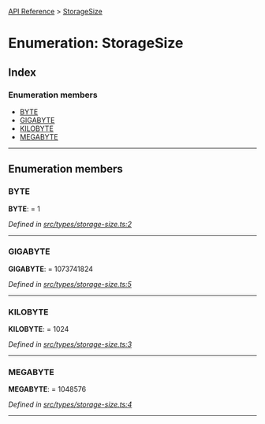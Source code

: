 [API Reference](../README.md) > [StorageSize](../enums/storagesize.md)

# Enumeration: StorageSize

## Index

### Enumeration members

* [BYTE](storagesize.md#byte)
* [GIGABYTE](storagesize.md#gigabyte)
* [KILOBYTE](storagesize.md#kilobyte)
* [MEGABYTE](storagesize.md#megabyte)

---

## Enumeration members

<a id="byte"></a>

###  BYTE

**BYTE**:  = 1

*Defined in [src/types/storage-size.ts:2](https://github.com/repux/repux-lib/blob/09025a1/src/types/storage-size.ts#L2)*

___
<a id="gigabyte"></a>

###  GIGABYTE

**GIGABYTE**:  = 1073741824

*Defined in [src/types/storage-size.ts:5](https://github.com/repux/repux-lib/blob/09025a1/src/types/storage-size.ts#L5)*

___
<a id="kilobyte"></a>

###  KILOBYTE

**KILOBYTE**:  = 1024

*Defined in [src/types/storage-size.ts:3](https://github.com/repux/repux-lib/blob/09025a1/src/types/storage-size.ts#L3)*

___
<a id="megabyte"></a>

###  MEGABYTE

**MEGABYTE**:  = 1048576

*Defined in [src/types/storage-size.ts:4](https://github.com/repux/repux-lib/blob/09025a1/src/types/storage-size.ts#L4)*

___

